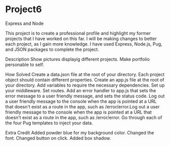 # Project6
Express and Node

This project is to create a professional profile and highlight my former projects that I have worked on this far. I will be making changes to better each project, as I gain more knowledge. I have used Express, Node.js, Pug, and JSON packages to complete the project. 

Description
Show pictures displayig different projects.
Make portfolio personable to self.

How Solved
Create a data.json file at the root of your directory.
Each project object should contain different properties.
Create an app.js file at the root of your directory.
Add variables to require the necessary dependencies.
Set up your middleware.
Set routes.
Add an error handler to app.js that sets the error message to a user friendly message, and sets the status code.
Log out a user friendly message to the console when the app is pointed at a URL that doesn't exist as a route in the app, such as /error/error.Log out a user friendly message to the console when the app is pointed at a URL that doesn't exist as a route in the app, such as /error/error.
Go through each of the four Pug templates to inject your data.

Extra Credit
Added powder blue for my background color.
Changed the font.
Changed button on click.
Added box shadow.